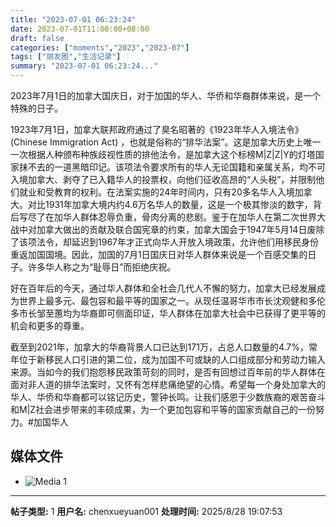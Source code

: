 ```yaml
---
title: "2023-07-01 06:23:24"
date: 2023-07-01T11:00:00+08:00
draft: false
categories: ["moments","2023","2023-07"]
tags: ["朋友圈","生活记录"]
summary: "2023-07-01 06:23:24..."
---
```


2023年7月1日的加拿大国庆日，对于加国的华人、华侨和华裔群体来说，是一个特殊的日子。

1923年7月1日，加拿大联邦政府通过了臭名昭著的《1923年华人入境法令》(Chinese Immigration Act) ，也就是俗称的“排华法案”。这是加拿大历史上唯一一次根据人种颁布种族歧视性质的排他法令，是加拿大这个标榜M|Z|Z|Y的灯塔国家抹不去的一道黑暗印记。
​
​该项法令要求所有的华人无论国籍和亲属关系，均不可入境加拿大、剥夺了已入籍华人的投票权，向他们征收高昂的“人头税”，并限制他们就业和受教育的权利。在法案实施的24年时间内，只有20多名华人入境加拿大。对比1931年加拿大境内约4.6万名华人的数量，这是一个极其惨淡的数字，背后写尽了在加华人群体忍辱负重，骨肉分离的悲剧。
​
​鉴于在加华人在第二次世界大战中对加拿大做出的贡献及联合国宪章的约束，加拿大国会于1947年5月14日废除了该项法令，却延迟到1967年才正式向华人开放入境政策，允许他们用移民身份重返加国国境。
​
​因此，加国的7月1日国庆日对华人群体来说是一个百感交集的日子。许多华人称之为“耻辱日”而拒绝庆祝。

好在百年后的今天，通过华人群体和全社会几代人不懈的努力，加拿大已经发展成为世界上最多元、最包容和最平等的国家之一。从现任温哥华市市长沈观健和多伦多市长邹至蕙均为华裔即可侧面印证，华人群体在加拿大社会中已获得了更平等的机会和更多的尊重。

截至到2021年，加拿大的华裔背景人口已达到171万，占总人口数量的4.7%，常年位于新移民人口引进的第二位，成为加国不可或缺的人口组成部分和劳动力输入来源。当如今的我们抱怨移民政策苛刻的同时，是否有回想过百年前的华人群体在面对非人道的排华法案时，又怀有怎样悲痛绝望的心情。
​
​希望每一个身处加拿大的华人、华侨和华裔都可以铭记历史，警钟长鸣。让我们感恩于少数族裔的艰苦奋斗和M|Z社会进步带来的丰硕成果，为一个更加包容和平等的国家贡献自己的一份努力。
​
​#加国华人

## 媒体文件

- ![Media 1](/Moments/photos/2023-07-01/202307010623240.jpg)

---

**帖子类型:** 1
**用户名:** chenxueyuan001
**处理时间:** 2025/8/28 19:07:53